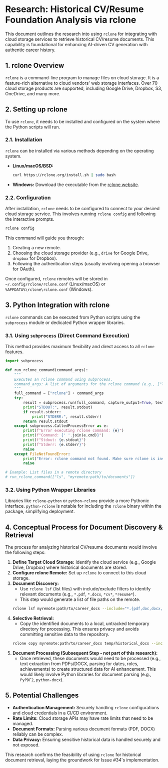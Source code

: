 # Research: Historical CV/Resume Foundation Analysis via rclone

This document outlines the research into using `rclone` for integrating with cloud storage services to retrieve historical CV/resume documents. This capability is foundational for enhancing AI-driven CV generation with authentic career history.

## 1. rclone Overview

`rclone` is a command-line program to manage files on cloud storage. It is a feature-rich alternative to cloud vendors' web storage interfaces. Over 70 cloud storage products are supported, including Google Drive, Dropbox, S3, OneDrive, and many more.

## 2. Setting up rclone

To use `rclone`, it needs to be installed and configured on the system where the Python scripts will run.

### 2.1. Installation

`rclone` can be installed via various methods depending on the operating system.
*   **Linux/macOS/BSD:**
    ```bash
    curl https://rclone.org/install.sh | sudo bash
    ```
*   **Windows:** Download the executable from the [rclone website](https://rclone.org/downloads/).

### 2.2. Configuration

After installation, `rclone` needs to be configured to connect to your desired cloud storage service. This involves running `rclone config` and following the interactive prompts.

```bash
rclone config
```
This command will guide you through:
1.  Creating a new remote.
2.  Choosing the cloud storage provider (e.g., `drive` for Google Drive, `dropbox` for Dropbox).
3.  Following the authentication steps (usually involving opening a browser for OAuth).

Once configured, `rclone` remotes will be stored in `~/.config/rclone/rclone.conf` (Linux/macOS) or `%APPDATA%\rclone\rclone.conf` (Windows).

## 3. Python Integration with rclone

`rclone` commands can be executed from Python scripts using the `subprocess` module or dedicated Python wrapper libraries.

### 3.1. Using `subprocess` (Direct Command Execution)

This method provides maximum flexibility and direct access to all `rclone` features.

```python
import subprocess

def run_rclone_command(command_args):
    """
    Executes an rclone command using subprocess.
    command_args: A list of arguments for the rclone command (e.g., ["ls", "myremote:path"]).
    """
    full_command = ["rclone"] + command_args
    try:
        result = subprocess.run(full_command, capture_output=True, text=True, check=True)
        print("STDOUT:", result.stdout)
        if result.stderr:
            print("STDERR:", result.stderr)
        return result.stdout
    except subprocess.CalledProcessError as e:
        print(f"Error executing rclone command: {e}")
        print(f"Command: {' '.join(e.cmd)}")
        print(f"Stdout: {e.stdout}")
        print(f"Stderr: {e.stderr}")
        raise
    except FileNotFoundError:
        print("Error: rclone command not found. Make sure rclone is installed and in your PATH.")
        raise

# Example: List files in a remote directory
# run_rclone_command(["ls", "myremote:path/to/documents"])
```

### 3.2. Using Python Wrapper Libraries

Libraries like `rclone-python` or `python-rclone` provide a more Pythonic interface. `python-rclone` is notable for including the `rclone` binary within the package, simplifying deployment.

## 4. Conceptual Process for Document Discovery & Retrieval

The process for analyzing historical CV/resume documents would involve the following steps:

1.  **Define Target Cloud Storage:** Identify the cloud service (e.g., Google Drive, Dropbox) where historical documents are stored.
2.  **Configure rclone Remote:** Set up `rclone` to connect to this cloud storage.
3.  **Document Discovery:**
    *   Use `rclone lsf` (list files) with include/exclude filters to identify relevant documents (e.g., `*.pdf`, `*.docx`, `*cv*`, `*resume*`).
    *   This step would generate a list of file paths on the remote.
    ```bash
    rclone lsf myremote:path/to/career_docs --include="*.{pdf,doc,docx,txt,md}" --include="*cv*" --include="*resume*" --recursive
    ```
4.  **Selective Retrieval:**
    *   Copy the identified documents to a local, untracked temporary directory for processing. This ensures privacy and avoids committing sensitive data to the repository.
    ```bash
    rclone copy myremote:path/to/career_docs temp/historical_docs --include="*.{pdf,doc,docx,txt,md}" --include="*cv*" --include="*resume*"
    ```
5.  **Document Processing (Subsequent Step - not part of this research):**
    *   Once retrieved, these documents would need to be processed (e.g., text extraction from PDFs/DOCX, parsing for dates, roles, achievements) to create structured data for AI enhancement. This would likely involve Python libraries for document parsing (e.g., `PyPDF2`, `python-docx`).

## 5. Potential Challenges

*   **Authentication Management:** Securely handling `rclone` configurations and cloud credentials in a CI/CD environment.
*   **Rate Limits:** Cloud storage APIs may have rate limits that need to be managed.
*   **Document Formats:** Parsing various document formats (PDF, DOCX) reliably can be complex.
*   **Data Privacy:** Ensuring sensitive historical data is handled securely and not exposed.

This research confirms the feasibility of using `rclone` for historical document retrieval, laying the groundwork for Issue #34's implementation.
